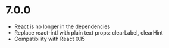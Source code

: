 # 7.0.0

* React is no longer in the dependencies
* Replace react-intl with plain text props: clearLabel, clearHint
* Compatibility with React 0.15
